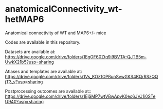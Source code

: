 # anatomicalConnectivity_wt-hetMAP6
Anatomical connectivity of WT and MAP6+/- mice

Codes are available in this repository.

Datasets are available at:
https://drive.google.com/drive/folders/1EgOF60Ztq9i9BVTA-QJTB5m-UwkX21b5?usp=sharing

Atlases and templates are available at:
https://drive.google.com/drive/folders/1Vs_KOz1OPBunSvwGKS4KQrRSzQQjT3_v?usp=sharing

Postprocessing outcomes are available at::
https://drive.google.com/drive/folders/1EjSMP7wtVBwApvK0ec6JVJ1i0STeU940?usp=sharing


